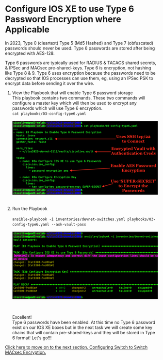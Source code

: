 # Configure IOS XE to use Type 6 Password Encryption where Applicable

In 2023, Type 0 (cleartext) Type 5 (Md5 Hashed) and Type 7 (obfuscated) 
passwords should never be used. Type 6 passwords are stored after being 
encrypted with AES-128. 

Type 6 passwords are typically used for RADIUS & TACACS shared secrets, & IPSec 
and MACsec pre-shared-keys. Type 6 is encryption, not hashing like Type 8 & 9. 
Type 6 uses encryption because the passwords need to be decrypted so that IOS
processes can use them, eg, using an IPSec PSK to encrypt data before sending it
over the wire. 


<ol>

<li>View the Playbook that will enable Type 6 password storage </li>
This playbook contains two commands.  These two commands will configure a master key which will then be used to encrypt any passwords which will use Type 6 encryption. 
<br>
<code>cat playbooks/03-config-type6.yaml</code>
<br><br>
<img src="/images/03-01-cat-type6-web.png" alt="" width=600>
<br><br><br>


<li>Run the Playbook </li>
<br>
<code>ansible-playbook -i inventories/devnet-switches.yaml playbooks/03-config-type6.yaml --ask-vault-pass</code>
<br><br>
<img src="/images/03-02-playbook-output-type6-web.png" alt="" width=600>
<br><br><br>

Excellent!   
Type 6 passwords have been enabled. At this time no Type 6 password 
exist on our IOS XE boxes but in the next task we will create some key chains that
will contain pre-shared-keys and they will be stored in Type 6 format! Let's go!!!


</ol>

[Click here to move on to the next section. Configuring Switch to Switch MACsec Encryption. ](/04-MACsec_PSK.md)
